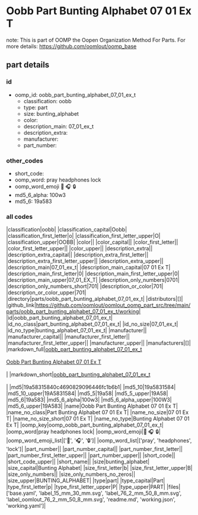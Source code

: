 # Oobb Part Bunting Alphabet 07 01 Ex T  

note: This is part of OOMP the Oopen Organization Method For Parts. For more details: https://github.com/oomlout/oomp_base

##  part details





### id
* oomp_id: oobb_part_bunting_alphabet_07_01_ex_t
  * classification: oobb
  * type: part
  * size: bunting_alphabet
  * color: 
  * description_main: 07_01_ex_t
  * description_extra: 
  * manufacturer: 
  * part_number: 

### other_codes
* short_code: 
* oomp_word: pray headphones lock
* oomp_word_emoji :pray: :headphones: :lock:
* md5_6_alpha: 100w3
* md5_6: 19a583

### all codes 
|classification|oobb|
|classification_capital|Oobb|
|classification_first_letter|o|
|classification_first_letter_upper|O|
|classification_upper|OOBB|
|color||
|color_capital||
|color_first_letter||
|color_first_letter_upper||
|color_upper||
|description_extra||
|description_extra_capital||
|description_extra_first_letter||
|description_extra_first_letter_upper||
|description_extra_upper||
|description_main|07_01_ex_t|
|description_main_capital|07 01 Ex T|
|description_main_first_letter|0|
|description_main_first_letter_upper|0|
|description_main_upper|07_01_EX_T|
|description_only_numbers|0701|
|description_only_numbers_short|701|
|description_or_color|701|
|description_or_color_upper|701|
|directory|parts/oobb_part_bunting_alphabet_07_01_ex_t|
|distributors|[]|
|github_link|https://github.com/oomlout/oomlout_oomp_part_src/tree/main/parts/oobb_part_bunting_alphabet_07_01_ex_t/working|
|id|oobb_part_bunting_alphabet_07_01_ex_t|
|id_no_class|part_bunting_alphabet_07_01_ex_t|
|id_no_size|07_01_ex_t|
|id_no_type|bunting_alphabet_07_01_ex_t|
|manufacturer||
|manufacturer_capital||
|manufacturer_first_letter||
|manufacturer_first_letter_upper||
|manufacturer_upper||
|manufacturers|[]|
|markdown_full|[oobb_part_bunting_alphabet_07_01_ex_t](https://github.com/oomlout/oomlout_oomp_part_src/tree/main/parts/oobb_part_bunting_alphabet_07_01_ex_t/working)<br>[](https://github.com/oomlout/oomlout_oomp_part_src/tree/main/parts/oobb_part_bunting_alphabet_07_01_ex_t/working)<br>[Oobb Part Bunting Alphabet 07 01 Ex T](https://github.com/oomlout/oomlout_oomp_part_src/tree/main/parts/oobb_part_bunting_alphabet_07_01_ex_t/working)<br><br>|
|markdown_short|[oobb_part_bunting_alphabet_07_01_ex_t](https://github.com/oomlout/oomlout_oomp_part_src/tree/main/parts/oobb_part_bunting_alphabet_07_01_ex_t/working)<br><br>|
|md5|19a58315840c4690829096446fc1b6b1|
|md5_10|19a5831584|
|md5_10_upper|19A5831584|
|md5_5|19a58|
|md5_5_upper|19A58|
|md5_6|19a583|
|md5_6_alpha|100w3|
|md5_6_alpha_upper|100W3|
|md5_6_upper|19A583|
|name|Oobb Part Bunting Alphabet 07 01 Ex T|
|name_no_class|Part Bunting Alphabet 07 01 Ex T|
|name_no_size|07 01 Ex T|
|name_no_size_short|07 01 Ex T|
|name_no_type|Bunting Alphabet 07 01 Ex T|
|oomp_key|oomp_oobb_part_bunting_alphabet_07_01_ex_t|
|oomp_word|pray headphones lock|
|oomp_word_emoji|:pray: :headphones: :lock:|
|oomp_word_emoji_list|[':pray:', ':headphones:', ':lock:']|
|oomp_word_list|['pray', 'headphones', 'lock']|
|part_number||
|part_number_capital||
|part_number_first_letter||
|part_number_first_letter_upper||
|part_number_upper||
|short_code||
|short_code_upper||
|short_name||
|size|bunting_alphabet|
|size_capital|Bunting Alphabet|
|size_first_letter|b|
|size_first_letter_upper|B|
|size_only_numbers||
|size_only_numbers_no_zeros||
|size_upper|BUNTING_ALPHABET|
|type|part|
|type_capital|Part|
|type_first_letter|p|
|type_first_letter_upper|P|
|type_upper|PART|
|files|['base.yaml', 'label_15_mm_30_mm.svg', 'label_76_2_mm_50_8_mm.svg', 'label_oomlout_76_2_mm_50_8_mm.svg', 'readme.md', 'working.json', 'working.yaml']|
